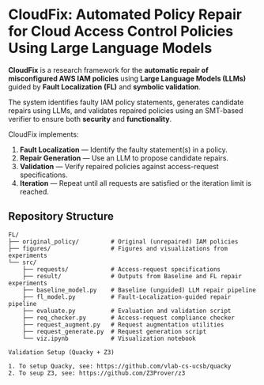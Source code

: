 # CloudFix: Automated Policy Repair for Cloud Access Control Policies Using Large Language Models


**CloudFix** is a research framework for the **automatic repair of misconfigured AWS IAM policies** using **Large Language Models (LLMs)** guided by **Fault Localization (FL)** and **symbolic validation**.

The system identifies faulty IAM policy statements, generates candidate repairs using LLMs, and validates repaired policies using an SMT-based verifier to ensure both **security** and **functionality**.



CloudFix implements:

1. **Fault Localization** — Identify the faulty statement(s) in a policy.  
2. **Repair Generation** — Use an LLM to propose candidate repairs.  
3. **Validation** — Verify repaired policies against access-request specifications.  
4. **Iteration** — Repeat until all requests are satisfied or the iteration limit is reached. 

## Repository Structure

```text
FL/
├── original_policy/         # Original (unrepaired) IAM policies
├── figures/                 # Figures and visualizations from experiments
└── src/
    ├── requests/            # Access-request specifications
    ├── result/              # Outputs from Baseline and FL repair experiments
    ├── baseline_model.py    # Baseline (unguided) LLM repair pipeline
    ├── fl_model.py          # Fault-Localization-guided repair pipeline
    ├── evaluate.py          # Evaluation and validation script
    ├── req_checker.py       # Access-request compliance checker
    ├── request_augment.py   # Request augmentation utilities
    ├── request_generate.py  # Request generation script
    └── viz.ipynb            # Visualization notebook

Validation Setup (Quacky + Z3)

1. To setup Quacky, see: https://github.com/vlab-cs-ucsb/quacky
2. To seup Z3, see: https://github.com/Z3Prover/z3


